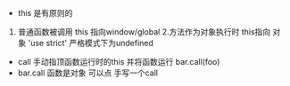 - this 是有原则的
1. 普通函数被调用 this 指向window/global
2.方法作为对象执行时 this指向 对象
'use strict' 严格模式下为undefined
- call 手动指顶函数运行时的this 并将函数运行
bar.call(foo)
- bar.call
函数是对象 可以点
手写一个call